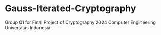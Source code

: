 # Gauss-Iterated-Cryptography
Group 01 for Final Project of Cryptography 2024 Computer Engineering Universitas Indonesia.

